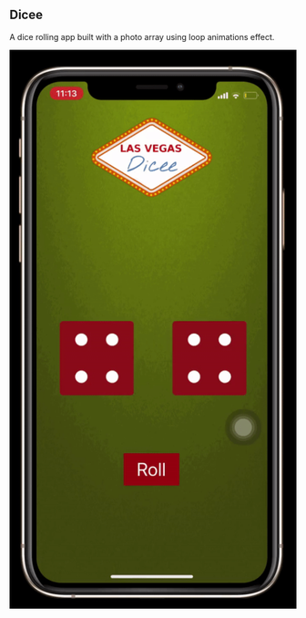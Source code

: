 ## Dicee 

A dice rolling app built with a photo array using loop animations effect. 

[![](https://raw.githubusercontent.com/dhruvshah8/30-Days-of-Swift/master/_2-Dicee/dicee.gif)]()

